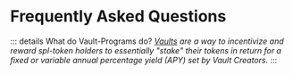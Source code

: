 # Frequently Asked Questions

::: details What do Vault-Programs do?
*[Vaults](/terminology#vaults) are a way to incentivize and reward spl-token holders to essentially "stake" their tokens in return for a fixed or variable annual percentage yield (APY) set by Vault Creators.*
:::